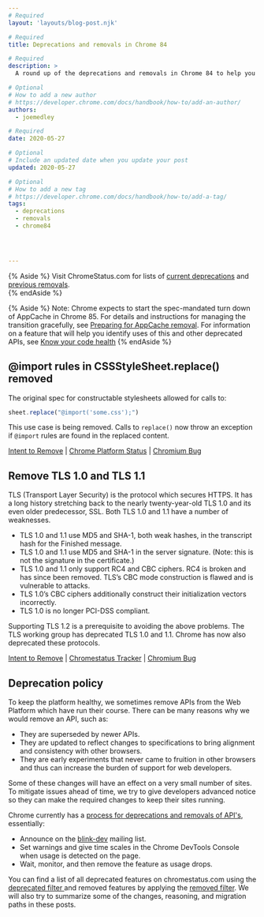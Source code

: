 ```yaml
---
# Required
layout: 'layouts/blog-post.njk'

# Required
title: Deprecations and removals in Chrome 84

# Required
description: >
  A round up of the deprecations and removals in Chrome 84 to help you plan.

# Optional
# How to add a new author
# https://developer.chrome.com/docs/handbook/how-to/add-an-author/
authors:
  - joemedley

# Required
date: 2020-05-27 

# Optional
# Include an updated date when you update your post
updated: 2020-05-27

# Optional
# How to add a new tag
# https://developer.chrome.com/docs/handbook/how-to/add-a-tag/
tags:
  - deprecations
  - removals
  - chrome84




---
```


{% Aside %}
  Visit ChromeStatus.com for lists of 
  <a href="https://www.chromestatus.com/features#browsers.chrome.status%3A%22Deprecated%22">current deprecations</a>
  and <a href="https://www.chromestatus.com/features#browsers.chrome.status:%22Removed%22">previous removals</a>.  
{% endAside %}

{% Aside %}
Note: Chrome expects to start the spec-mandated turn down of AppCache in Chrome
85. For details and instructions for managing the transition gracefully, see
[Preparing for AppCache removal](https://web.dev/appcache-removal/). For
information on a feature that will help you identify uses of this and other
deprecated APIs, see [Know your code
health](https://web.dev/reporting-observer/)
{% endAside %}

## @import rules in CSSStyleSheet.replace() removed

The original spec for constructable stylesheets allowed for calls to:

```js
sheet.replace("@import('some.css');")
```

This use case is being removed. Calls to `replace()` now throw an exception if
`@import` rules are found in the replaced content.

[Intent to Remove](https://groups.google.com/a/chromium.org/g/blink-dev/c/RKG8oxp22RY/m/fdFnG1rGCgAJ) &#124;
[Chrome Platform Status](https://www.chromestatus.com/feature/4735925877735424) &#124;
[Chromium Bug](https://crbug.com/1055943)

## Remove TLS 1.0 and TLS 1.1


TLS (Transport Layer Security) is the protocol which secures HTTPS. It has a
long history stretching back to the nearly twenty-year-old TLS 1.0 and its even
older predecessor, SSL. Both TLS 1.0 and 1.1 have a number of weaknesses.

* TLS 1.0 and 1.1 use MD5 and SHA-1, both weak hashes, in the transcript hash
  for the Finished message.
* TLS 1.0 and 1.1 use MD5 and SHA-1 in the server signature. (Note: this is not
  the signature in the certificate.)
* TLS 1.0 and 1.1 only support RC4 and CBC ciphers. RC4 is broken and has since
  been removed. TLS’s CBC mode construction is flawed and is vulnerable to
  attacks.
* TLS 1.0’s CBC ciphers additionally construct their initialization vectors
  incorrectly.
* TLS 1.0 is no longer PCI-DSS compliant.

Supporting TLS 1.2 is a prerequisite to avoiding the above problems. The TLS
working group has deprecated TLS 1.0 and 1.1. Chrome has now also deprecated
these protocols.

[Intent to Remove](https://groups.google.com/a/chromium.org/d/topic/blink-dev/EHSnAn2rucg/discussion) &#124;
[Chromestatus Tracker](https://www.chromestatus.com/feature/5654791610957824) &#124;
[Chromium Bug](https://crbug.com/896013)


## Deprecation policy


To keep the platform healthy, we sometimes remove APIs from the Web Platform which have run their course. There can be many reasons why we would remove an
API, such as:

- They are superseded by newer APIs.
- They are updated to reflect changes to specifications to bring alignment and consistency with other browsers.
- They are early experiments that never came to fruition in other browsers and thus can increase the burden of support for web developers.


Some of these changes will have an effect on a very small number of sites. To mitigate issues ahead of time, we try to give developers advanced notice so they can make the required changes to keep their sites running.

Chrome currently has a <a href="http://www.chromium.org/blink#TOC-Launch-Process:-Deprecation"> process for deprecations and removals of API's</a>, essentially:


- Announce on the <a href="https://groups.google.com/a/chromium.org/forum/#!forum/blink-dev">blink-dev</a> mailing list.
- Set warnings and give time scales in the Chrome DevTools Console when usage is detected on the page.
- Wait, monitor, and then remove the feature as usage drops.
 


You can find a list of all deprecated features on chromestatus.com using the <a href="https://www.chromestatus.com/features#deprecated"> deprecated filter </a> and removed features by applying the <a href="https://www.chromestatus.com/features#removed">removed filter</a>. We will also try to summarize some of the changes, reasoning, and migration paths in these posts.
